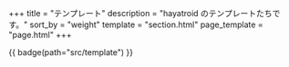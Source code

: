+++
title = "テンプレート"
description = "hayatroid のテンプレートたちです。"
sort_by = "weight"
template = "section.html"
page_template = "page.html"
+++

{{ badge(path="src/template") }}
